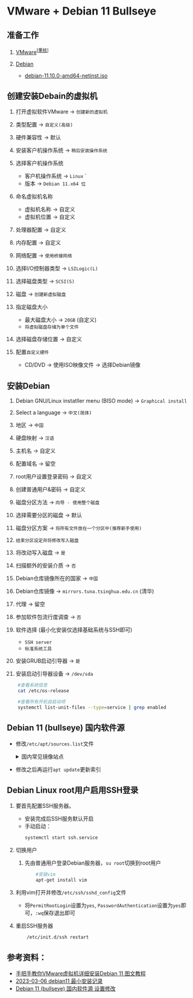 # VMware + Debian 11 Bullseye

## 准备工作

1. [VMware](https://www.vmware.com/cn/products/workstation-pro.html)<sup>[[果核](https://www.ghxi.com/?s=VMware)]</sup>

2. [Debian](https://www.debian.org/download)
    - [debian-11.10.0-amd64-netinst.iso](https://cdimage.debian.org/cdimage/archive/11.10.0/amd64/iso-cd/)

## 创建安装Debain的虚拟机

1. 打开虚拟软件VMware -> `创建新的虚拟机`

2. 类型配置 -> `自定义(高级)`

3. 硬件兼容性 -> 默认

4. 安装客户机操作系统 -> `稍后安装操作系统`

5. 选择客户机操作系统
   - 客户机操作系统 -> `Linux` ` 
   - 版本 -> `Debian 11.x64 位`
  
6. 命名虚拟机名称
   - 虚拟机名称 -> 自定义
   - 虚拟机位置 -> 自定义
  
7. 处理器配置 -> 自定义

8. 内存配置 -> 自定义

9. 网络配置 -> `使用桥接网络`

10. 选择I/O控制器类型 -> `LSILogic(L)`

11. 选择磁盘类型 -> `SCSI(S)`

12. 磁盘 -> `创建新虚拟磁盘`

13. 指定磁盘大小
    - 最大磁盘大小 -> `20GB` (自定义)
    - `将虚拟磁盘存储为单个文件`    
  
14. 选择磁盘存储位置 -> 自定义

15. 配置`自定义硬件`
    - CD/DVD -> 使用ISO映像文件 -> 选择Debian镜像
        
## 安装Debian

1. Debian GNU/Linux instatller menu (BISO mode) -> `Graphical install`

2. Select a language -> `中文(简体)`

3. 地区 -> `中国`
   
4. 硬盘映射 -> `汉语`

5. 主机名 -> 自定义

6. 配置域名 -> 留空

7. root用户设置登录密码 -> 自定义
 
8. 创建普通用户&密码 -> 自定义

9. 磁盘分区方法 -> `向导 - 使用整个磁盘`

10. 选择需要分区的磁盘 -> 默认

11. 磁盘分区方案 -> `将所有文件放在一个分区中(推荐新手使用)`

12. `结束分区设定并将修改写入磁盘`

13. 将改动写入磁盘 -> `是`

14. 扫描额外的安装介质 -> `否`

15. Debian仓库镜像所在的国家 -> `中国`

16. Debian仓库镜像 -> `mirrors.tuna.tsinghua.edu.cn` (清华)

17. 代理 -> 留空

18. 参加软件包流行度调查 -> `否`

19. 软件选择 (最小化安装仅选择基础系统与SSH即可)
    - `SSH server`
    - `标准系统工具`
  
20. 安装GRUB启动引导器 -> `是`

21. 安装启动引导器设备 -> `/dev/sda`

```bash
    #查看系统信息
    cat /etc/os-release 

    #查看所有开机自启动项
    systemctl list-unit-files --type=service | grep enabled
```

## Debian 11 (bullseye) 国内软件源

- 修改`/etc/apt/sources.list`文件

    <details>

    <summary>国内常见镜像站点</summary>

    ```
    #阿里云镜像站 
    deb https://mirrors.aliyun.com/debian/ bullseye main non-free contrib
    deb-src https://mirrors.aliyun.com/debian/ bullseye main non-free contrib
    deb https://mirrors.aliyun.com/debian-security/ bullseye-security main
    deb-src https://mirrors.aliyun.com/debian-security/ bullseye-security main
    deb https://mirrors.aliyun.com/debian/ bullseye-updates main non-free contrib
    deb-src https://mirrors.aliyun.com/debian/ bullseye-updates main non-free contrib
    deb https://mirrors.aliyun.com/debian/ bullseye-backports main non-free contrib
    deb-src https://mirrors.aliyun.com/debian/ bullseye-backports main non-free contrib
    ```

    ```
    #清华大学镜像站
    deb https://mirrors.tuna.tsinghua.edu.cn/debian/ bullseye main contrib non-free
    deb-src https://mirrors.tuna.tsinghua.edu.cn/debian/ bullseye main contrib non-free
    deb https://mirrors.tuna.tsinghua.edu.cn/debian/ bullseye-updates main contrib non-free
    deb-src https://mirrors.tuna.tsinghua.edu.cn/debian/ bullseye-updates main contrib non-free
    deb https://mirrors.tuna.tsinghua.edu.cn/debian/ bullseye-backports main contrib non-free
    deb-src https://mirrors.tuna.tsinghua.edu.cn/debian/ bullseye-backports main contrib non-free
    deb https://mirrors.tuna.tsinghua.edu.cn/debian-security bullseye-security main contrib non-free
    deb-src https://mirrors.tuna.tsinghua.edu.cn/debian-security bullseye-security main contrib non-free
    ```

    ```
    #腾讯云镜像站
    deb https://mirrors.tuna.tsinghua.edu.cn/debian/ bullseye main contrib non-free
    deb-src https://mirrors.tuna.tsinghua.edu.cn/debian/ bullseye main contrib non-free
    deb https://mirrors.tuna.tsinghua.edu.cn/debian/ bullseye-updates main contrib non-free
    deb-src https://mirrors.tuna.tsinghua.edu.cn/debian/ bullseye-updates main contrib non-free
    deb https://mirrors.tuna.tsinghua.edu.cn/debian/ bullseye-backports main contrib non-free
    deb-src https://mirrors.tuna.tsinghua.edu.cn/debian/ bullseye-backports main contrib non-free
    deb https://mirrors.tuna.tsinghua.edu.cn/debian-security bullseye-security main contrib non-free
    deb-src https://mirrors.tuna.tsinghua.edu.cn/debian-security bullseye-security main contrib non-free
    ```

    ```
    #网易镜像站 
    deb https://mirrors.163.com/debian/ bullseye main non-free contrib
    deb-src https://mirrors.163.com/debian/ bullseye main non-free contrib
    deb https://mirrors.163.com/debian-security/ bullseye-security main
    deb-src https://mirrors.163.com/debian-security/ bullseye-security main
    deb https://mirrors.163.com/debian/ bullseye-updates main non-free contrib
    deb-src https://mirrors.163.com/debian/ bullseye-updates main non-free contrib
    deb https://mirrors.163.com/debian/ bullseye-backports main non-free contrib
    deb-src https://mirrors.163.com/debian/ bullseye-backports main non-free contrib
    ```

    ```
    #华为镜像站 
    deb https://mirrors.huaweicloud.com/debian/ bullseye main non-free contrib
    deb-src https://mirrors.huaweicloud.com/debian/ bullseye main non-free contrib
    deb https://mirrors.huaweicloud.com/debian-security/ bullseye-security main
    deb-src https://mirrors.huaweicloud.com/debian-security/ bullseye-security main
    deb https://mirrors.huaweicloud.com/debian/ bullseye-updates main non-free contrib
    deb-src https://mirrors.huaweicloud.com/debian/ bullseye-updates main non-free contrib
    deb https://mirrors.huaweicloud.com/debian/ bullseye-backports main non-free contrib
    deb-src https://mirrors.huaweicloud.com/debian/ bullseye-backports main non-free contrib
    ```

    </details>

- 修改之后再运行`apt update`更新索引

## Debian Linux root用户启用SSH登录

1. 要首先配置SSH服务器。
    - 安装完成后SSH服务默认开启
    - 手动启动：
        ```bash
        systemctl start ssh.service

        ```

2. 切换用户
    1. 先由普通用户登录Debian服务器，`su root`切换到root用户
        ```bash
            #安装vim
            apt-get install vim

        ```

3. 利用vim打开并修改`/etc/ssh/sshd_config`文件
    - 将`PermitRootLogin`设置为`yes`, `PasswordAuthentication`设置为`yes`即可，`:wq`保存退出即可

4. 重启SSH服务器
    ```bash
        /etc/init.d/ssh restart

    ```


## 参考资料：
- [手把手教你VMware虚拟机详细安装Debian 11 图文教程](https://blog.csdn.net/networkTalent/article/details/123375048)
- [2023-03-06 debian11 最小安装记录](https://blog.csdn.net/m0_38010621/article/details/129363462)
- [Debian 11 (bullseye) 国内软件源 设置修改](https://freeloong.top/article/471.html)
